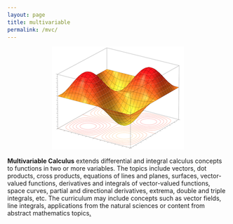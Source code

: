 ```yaml
---
layout: page
title: multivariable
permalink: /mvc/
---
```


<script src="https://www.w3schools.com/lib/w3.js"></script>
<p align="center"> <img src="/d-img/mvc.png" border="0"> </p>
<b>Multivariable Calculus</b> extends differential and integral calculus concepts to functions in two or more variables. The topics include vectors, dot products, cross products, equations of lines and planes, surfaces, vector-valued functions, derivatives and integrals of vector-valued functions, space curves, partial and directional derivatives, extrema, double and triple integrals, etc. The curriculum may include concepts such as vector fields, line integrals, applications from the natural sciences or content from abstract mathematics topics<a href="javascript:void(0)" onclick="w3.toggleShow('#notes'); w3.toggleShow('#placeholder');">.</a> 


<p id="placeholder" align="center"> <b> </b> </p>

<p id='notes' style='display:none;'>		
<iframe src="https://apteacher.github.io/courses/index-mvc.html" width="100%" height="1000" frameborder="0" marginheight="0" marginwidth="0">Loading…</iframe>
</p>

